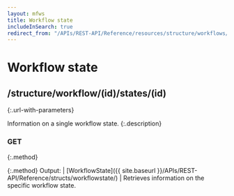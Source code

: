 ```yaml
---
layout: mfws
title: Workflow state
includeInSearch: true
redirect_from: "/APIs/REST-API/Reference/resources/structure/workflows/id/states/id.html"
---
```


# Workflow state

## /structure/workflow/(id)/states/(id)
{:.url-with-parameters}

Information on a single workflow state. 
{:.description}

### GET
{:.method}

{:.method}
Output: | [WorkflowState]({{ site.baseurl }}/APIs/REST-API/Reference/structs/workflowstate/)
| Retrieves information on the specific workflow state. 
